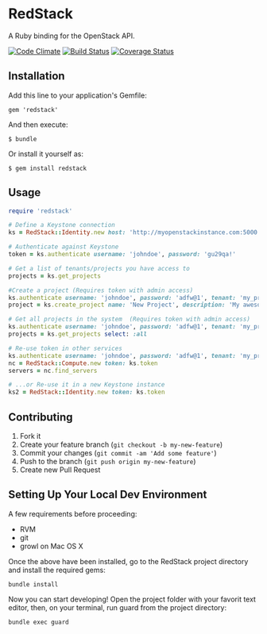# RedStack

A Ruby binding for the OpenStack API.

[![Code Climate](https://codeclimate.com/github/relaxdiego/redstack.png)](https://codeclimate.com/github/relaxdiego/redstack)
[![Build Status](https://travis-ci.org/relaxdiego/redstack.png)](https://travis-ci.org/relaxdiego/redstack) 
[![Coverage Status](https://coveralls.io/repos/relaxdiego/redstack/badge.png?branch=develop)](https://coveralls.io/r/relaxdiego/redstack?branch=develop)

## Installation

Add this line to your application's Gemfile:

    gem 'redstack'

And then execute:

    $ bundle

Or install it yourself as:

    $ gem install redstack

## Usage

```ruby
require 'redstack'

# Define a Keystone connection
ks = RedStack::Identity.new host: 'http://myopenstackinstance.com:5000', api_version: 'v2.0'

# Authenticate against Keystone
token = ks.authenticate username: 'johndoe', password: 'gu29qa!'

# Get a list of tenants/projects you have access to
projects = ks.get_projects

#Create a project (Requires token with admin access)
ks.authenticate username: 'johndoe', password: 'adfw@1', tenant: 'my_project'
project = ks.create_project name: 'New Project', description: 'My awesome project', enabled: true

# Get all projects in the system  (Requires token with admin access)
ks.authenticate username: 'johndoe', password: 'adfw@1', tenant: 'my_project'
projects = ks.get_projects select: :all

# Re-use token in other services
ks.authenticate username: 'johndoe', password: 'adfw@1', tenant: 'my_project'
nc = RedStack::Compute.new token: ks.token
servers = nc.find_servers

# ...or Re-use it in a new Keystone instance
ks2 = RedStack::Identity.new token: ks.token
```

## Contributing

1. Fork it
2. Create your feature branch (`git checkout -b my-new-feature`)
3. Commit your changes (`git commit -am 'Add some feature'`)
4. Push to the branch (`git push origin my-new-feature`)
5. Create new Pull Request

## Setting Up Your Local Dev Environment
A few requirements before proceeding:

* RVM
* git
* growl on Mac OS X

Once the above have been installed, go to the RedStack project directory and install the required gems:

```
bundle install
```

Now you can start developing! Open the project folder with your favorit text editor, then, on your terminal, run guard from the project directory:

```
bundle exec guard
```

